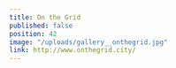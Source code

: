 ```yaml
---
title: On the Grid
published: false
position: 42
image: "/uploads/gallery__onthegrid.jpg"
link: http://www.onthegrid.city/
---
```


